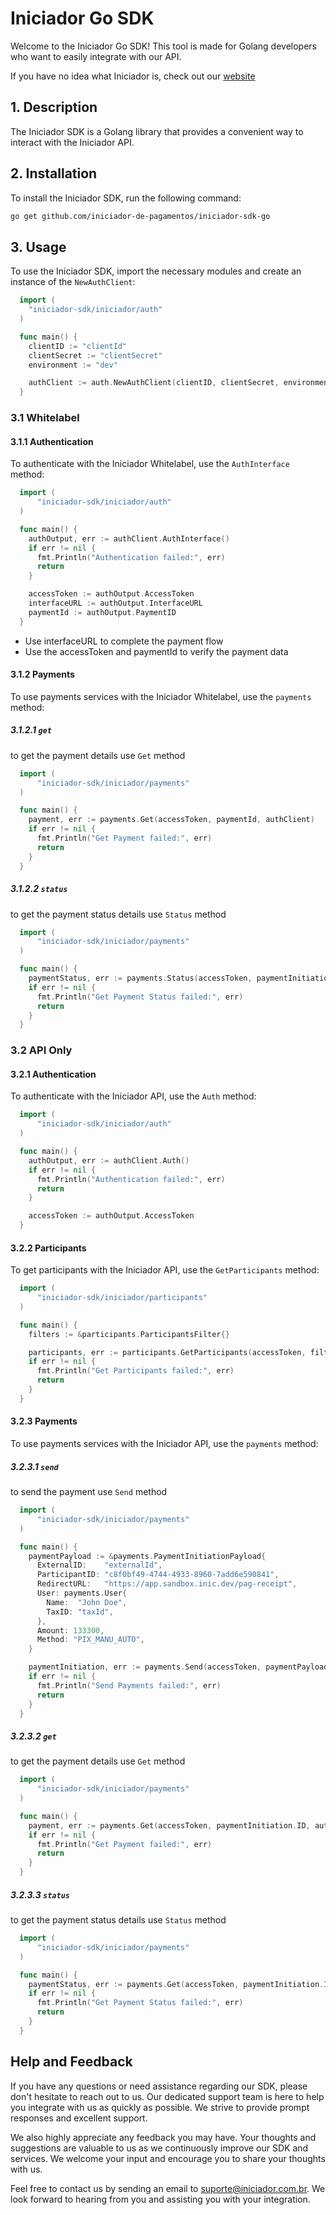 # Iniciador Go SDK

Welcome to the Iniciador Go SDK! This tool is made for Golang developers who want to easily integrate with our API.

If you have no idea what Iniciador is, check out our [website](https://www.iniciador.com.br/)

## 1. Description

The Iniciador SDK is a Golang library that provides a convenient way to interact with the Iniciador API.

## 2. Installation

To install the Iniciador SDK, run the following command:

```bash
go get github.com/iniciador-de-pagamentos/iniciador-sdk-go
```

## 3. Usage

To use the Iniciador SDK, import the necessary modules and create an instance of the `NewAuthClient`:

```go
  import (
    "iniciador-sdk/iniciador/auth"
  )

  func main() {
    clientID := "clientId"
    clientSecret := "clientSecret"
    environment := "dev"

    authClient := auth.NewAuthClient(clientID, clientSecret, environment)
  }
```

### 3.1 Whitelabel

#### 3.1.1 Authentication

To authenticate with the Iniciador Whitelabel, use the `AuthInterface` method:

```go
  import (
	  "iniciador-sdk/iniciador/auth"
  )

  func main() {
    authOutput, err := authClient.AuthInterface()
    if err != nil {
      fmt.Println("Authentication failed:", err)
      return
    }

    accessToken := authOutput.AccessToken
    interfaceURL := authOutput.InterfaceURL
    paymentId := authOutput.PaymentID
  }
```

- Use interfaceURL to complete the payment flow
- Use the accessToken and paymentId to verify the payment data

#### 3.1.2 Payments

To use payments services with the Iniciador Whitelabel, use the `payments` method:

##### 3.1.2.1 `get`

to get the payment details use `Get` method

```go
  import (
	  "iniciador-sdk/iniciador/payments"
  )

  func main() {
    payment, err := payments.Get(accessToken, paymentId, authClient)
    if err != nil {
      fmt.Println("Get Payment failed:", err)
      return
    }
  }
```

##### 3.1.2.2 `status`

to get the payment status details use `Status` method

```go
  import (
	  "iniciador-sdk/iniciador/payments"
  )

  func main() {
    paymentStatus, err := payments.Status(accessToken, paymentInitiation.ID, authClient)
    if err != nil {
      fmt.Println("Get Payment Status failed:", err)
      return
    }
  }
```

### 3.2 API Only

#### 3.2.1 Authentication

To authenticate with the Iniciador API, use the `Auth` method:

```go
  import (
	  "iniciador-sdk/iniciador/auth"
  )

  func main() {
    authOutput, err := authClient.Auth()
    if err != nil {
      fmt.Println("Authentication failed:", err)
      return
    }

    accessToken := authOutput.AccessToken
  }
```

#### 3.2.2 Participants

To get participants with the Iniciador API, use the `GetParticipants` method:

```go
  import (
	  "iniciador-sdk/iniciador/participants"
  )

  func main() {
    filters := &participants.ParticipantsFilter{}

    participants, err := participants.GetParticipants(accessToken, filters, authClient)
    if err != nil {
      fmt.Println("Get Participants failed:", err)
      return
    }
  }
```

#### 3.2.3 Payments

To use payments services with the Iniciador API, use the `payments` method:

##### 3.2.3.1 `send`

to send the payment use `Send` method

```go
  import (
	  "iniciador-sdk/iniciador/payments"
  )

  func main() {
    paymentPayload := &payments.PaymentInitiationPayload{
      ExternalID:    "externalId",
      ParticipantID: "c8f0bf49-4744-4933-8960-7add6e590841",
      RedirectURL:   "https://app.sandbox.inic.dev/pag-receipt",
      User: payments.User{
        Name:  "John Doe",
        TaxID: "taxId",
      },
      Amount: 133300,
      Method: "PIX_MANU_AUTO",
    }

    paymentInitiation, err := payments.Send(accessToken, paymentPayload, authClient)
    if err != nil {
      fmt.Println("Send Payments failed:", err)
      return
    }
  }
```

##### 3.2.3.2 `get`

to get the payment details use `Get` method

```go
  import (
	  "iniciador-sdk/iniciador/payments"
  )

  func main() {
    payment, err := payments.Get(accessToken, paymentInitiation.ID, authClient)
    if err != nil {
      fmt.Println("Get Payment failed:", err)
      return
    }
  }
```

##### 3.2.3.3 `status`

to get the payment status details use `Status` method

```go
  import (
	  "iniciador-sdk/iniciador/payments"
  )

  func main() {
    paymentStatus, err := payments.Get(accessToken, paymentInitiation.ID, authClient)
    if err != nil {
      fmt.Println("Get Payment Status failed:", err)
      return
    }
  }
```

## Help and Feedback

If you have any questions or need assistance regarding our SDK, please don't hesitate to reach out to us. Our dedicated support team is here to help you integrate with us as quickly as possible. We strive to provide prompt responses and excellent support.

We also highly appreciate any feedback you may have. Your thoughts and suggestions are valuable to us as we continuously improve our SDK and services. We welcome your input and encourage you to share your thoughts with us.

Feel free to contact us by sending an email to suporte@iniciador.com.br. We look forward to hearing from you and assisting you with your integration.
